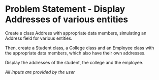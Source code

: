 # Problem Statement - Display Addresses of various entities

Create a class Address with appropriate data members, simulating an Address field for various entities.

Then, create a Student class, a College class and an Employee class with the appropriate data members, which also have their own addresses.

Display the addresses of the student, the college and the employee.

*All inputs are provided by the user*
